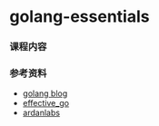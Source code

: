 # golang-essentials

### 课程内容


### 参考资料
- [golang blog](https://blog.golang.org)
- [effective_go](https://golang.org/doc/effective_go.html)
- [ardanlabs](https://www.ardanlabs.com/blog/)